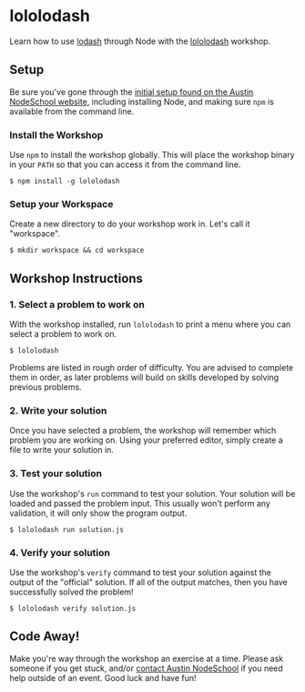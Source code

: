 # lololodash #

Learn how to use [lodash](https://github.com/lodash/lodash) through Node with the [lololodash](https://github.com/mdunisch/lololodash) workshop.

## Setup ##

Be sure you've gone through the [initial setup found on the Austin NodeSchool website](http://nodeschool.io/austin/#getting-started), including installing Node, and making sure `npm` is available from the command line.

### Install the Workshop

Use `npm` to install the workshop globally. This will place the workshop binary in your `PATH` so that you can access it from the command line.

```
$ npm install -g lololodash
```

### Setup your Workspace

Create a new directory to do your workshop work in.  Let's call it "workspace".

```
$ mkdir workspace && cd workspace
```


## Workshop Instructions

### 1. Select a problem to work on

With the workshop installed, run `lololodash` to print a menu where you can select a problem to work on.

```
$ lololodash
```

Problems are listed in rough order of difficulty. You are advised to complete them in order, as later problems will build on skills developed by solving previous problems.

### 2. Write your solution

Once you have selected a problem, the workshop will remember which problem you are working on. Using your preferred editor, simply create a file to write your solution in.

### 3. Test your solution

Use the workshop's `run` command to test your solution. Your solution will be loaded and passed the problem input. This usually won't perform any validation, it will only show the program output.

```
$ lololodash run solution.js
```

### 4. Verify your solution

Use the workshop's `verify` command to test your solution against the output of the "official" solution. If all of the output matches, then you have successfully solved the problem!

```
$ lololodash verify solution.js
```

## Code Away! ##

Make you're way through the workshop an exercise at a time. Please ask someone if you get stuck, and/or [contact Austin NodeSchool](http://nodeschool.io/austin/#contact) if you need help outside of an event. Good luck and have fun!
